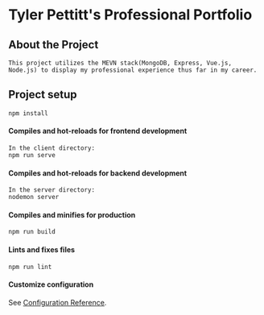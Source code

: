 # Tyler Pettitt's Professional Portfolio

## About the Project
```
This project utilizes the MEVN stack(MongoDB, Express, Vue.js, Node.js) to display my professional experience thus far in my career.
```
## Project setup
```
npm install
```

#### Compiles and hot-reloads for frontend development
```
In the client directory:
npm run serve
```
#### Compiles and hot-reloads for backend development
```
In the server directory:
nodemon server
```

#### Compiles and minifies for production
```
npm run build
```

#### Lints and fixes files
```
npm run lint
```

#### Customize configuration
See [Configuration Reference](https://cli.vuejs.org/config/).
